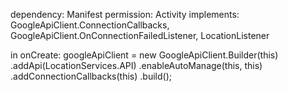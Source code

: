 dependency:     <uses-permission android:name="android.permission.ACCESS_FINE_LOCATION"/>
Manifest permission:  <uses-permission android:name="android.permission.ACCESS_FINE_LOCATION"/>
Activity implements: GoogleApiClient.ConnectionCallbacks, GoogleApiClient.OnConnectionFailedListener, LocationListener

in onCreate:          googleApiClient = new GoogleApiClient.Builder(this)
                        .addApi(LocationServices.API)
                        .enableAutoManage(this, this)
                        .addConnectionCallbacks(this)
                        .build();

